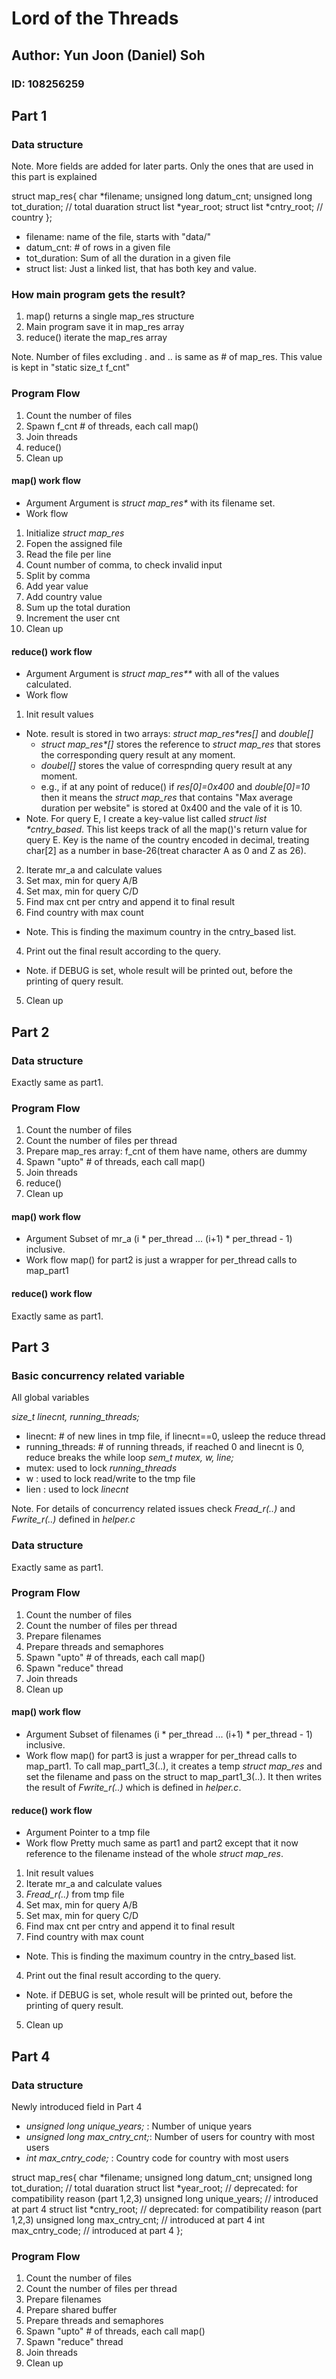 # Lord of the Threads

## Author: Yun Joon (Daniel) Soh
### ID: 108256259

## Part 1

### Data structure
Note. More fields are added for later parts. Only the ones that are used in this part is explained

struct map_res{
	char *filename;
	unsigned long datum_cnt;
	unsigned long tot_duration; // total duaration
	struct list *year_root;
	struct list *cntry_root; // country
};

* filename: name of the file, starts with "data/"
* datum_cnt: # of rows in a given file
* tot_duration: Sum of all the duration in a given file
* struct list: Just a linked list, that has both key and value.


### How main program gets the result?

1. map() returns a single map_res structure
2. Main program save it in map_res array
3. reduce() iterate the map_res array

Note. Number of files excluding . and .. is same as # of map_res. This value is kept in "static size_t f_cnt"

### Program Flow
1. Count the number of files
2. Spawn f_cnt # of threads, each call map()
3. Join threads
4. reduce()
5. Clean up

#### map() work flow
* Argument
Argument is *struct map_res\** with its filename set.
* Work flow
1. Initialize *struct map_res*
2. Fopen the assigned file
3. Read the file per line
  1. Count number of comma, to check invalid input
  2. Split by comma
  3. Add year value
  4. Add country value
  5. Sum up the total duration
  6. Increment the user cnt
4. Clean up

#### reduce() work flow
* Argument
Argument is *struct map_res\*\** with all of the values calculated.
* Work flow
1. Init result values
  * Note. result is stored in two arrays: *struct map_res\*res[]* and *double[]*
    * *struct map_res\*[]* stores the reference to *struct map_res* that stores the corresponding query result at any moment.
    * *doubel[]* stores the value of correspnding query result at any moment.
    * e.g., if at any point of reduce() if *res[0]=0x400* and *double[0]=10* then it means the *struct map_res* that contains "Max average duration per website" is stored at 0x400 and the vale of it is 10.
  * Note. For query E, I create a key-value list called *struct list \*cntry_based*. This list keeps track of all the map()\'s return value for query E. Key is the name of the country encoded in decimal, treating char[2] as a number in base-26(treat character A as 0 and Z as 26).
2. Iterate mr_a and calculate values
  1. Set max, min for query A/B
  2. Set max, min for query C/D
  3. Find max cnt per cntry and append it to final result
3. Find country with max count
  * Note. This is finding the maximum country in the cntry_based list.
4. Print out the final result according to the query.
  * Note. if DEBUG is set, whole result will be printed out, before the printing of query result.
5. Clean up

## Part 2
### Data structure
Exactly same as part1.

### Program Flow
1. Count the number of files
2. Count the number of files per thread
3. Prepare map_res array: f_cnt of them have name, others are dummy
4. Spawn "upto" # of threads, each call map()
5. Join threads
6. reduce()
7. Clean up

#### map() work flow
* Argument
Subset of mr_a (i * per_thread ... (i+1) * per_thread - 1) inclusive.
* Work flow
map() for part2 is just a wrapper for per_thread calls to map_part1

#### reduce() work flow
Exactly same as part1.

## Part 3
### Basic concurrency related variable 
All global variables

*size_t linecnt, running_threads;*
* linecnt: # of new lines in tmp file, if linecnt==0, usleep the reduce thread
* running_threads: # of running threads, if reached 0 and linecnt is 0, reduce breaks the while loop
*sem_t mutex, w, line;*
* mutex: used to lock *running_threads*
* w    : used to lock read/write to the tmp file
* lien : used to lock *linecnt*

Note. For details of concurrency related issues check *Fread_r(..)* and *Fwrite_r(..)* defined in *helper.c*

### Data structure
Exactly same as part1.

### Program Flow
1. Count the number of files
2. Count the number of files per thread
3. Prepare filenames
4. Prepare threads and semaphores
5. Spawn "upto" # of threads, each call map()
6. Spawn "reduce" thread
7. Join threads
8. Clean up

#### map() work flow
* Argument
Subset of filenames (i * per_thread ... (i+1) * per_thread - 1) inclusive.
* Work flow
map() for part3 is just a wrapper for per_thread calls to map_part1.
To call map_part1_3(..), it creates a temp *struct map_res* and set the filename and pass on the struct to map_part1_3(..). It then writes the result of *Fwrite_r(..)* which is defined in *helper.c*.

#### reduce() work flow
* Argument
Pointer to a tmp file
* Work flow
Pretty much same as part1 and part2 except that it now reference to the filename instead of the whole *struct map_res*.

1. Init result values
2. Iterate mr_a and calculate values
  1. *Fread_r(..)* from tmp file
  2. Set max, min for query A/B
  3. Set max, min for query C/D
  4. Find max cnt per cntry and append it to final result
3. Find country with max count
  * Note. This is finding the maximum country in the cntry_based list.
4. Print out the final result according to the query.
  * Note. if DEBUG is set, whole result will be printed out, before the printing of query result.
5. Clean up

## Part 4
### 
### Data structure
Newly introduced field in Part 4

* *unsigned long unique_years;* : Number of unique years
* *unsigned long max_cntry_cnt;*: Number of users for country with most users
* *int max_cntry_code;*         : Country code for country with most users

struct map_res{
	char *filename;
	unsigned long datum_cnt;
	unsigned long tot_duration; // total duaration
	struct list \*year_root; // deprecated: for compatibility reason (part 1,2,3)
	unsigned long unique_years; // introduced at part 4
	struct list \*cntry_root; // deprecated: for compatibility reason (part 1,2,3)
	unsigned long max_cntry_cnt; // introduced at part 4
	int max_cntry_code; // introduced at part 4
};

### Program Flow
1. Count the number of files
2. Count the number of files per thread
3. Prepare filenames
4. Prepare shared buffer
5. Prepare threads and semaphores
6. Spawn "upto" # of threads, each call map()
7. Spawn "reduce" thread
8. Join threads
9. Clean up